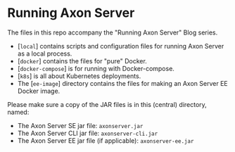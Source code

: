 # Running Axon Server

The files in this repo accompany the "Running Axon Server" Blog series.

* [`local`] contains scripts and configuration files for running Axon Server as a local process.
* [`docker`] contains the files for "pure" Docker.
* [`docker-compose`] is for running with Docker-compose.
* [`k8s`] is all about Kubernetes deployments.
* The [`ee-image`] directory contains the files for making an Axon Server EE Docker image.

Please make sure a copy of the JAR files is in this (central) directory, named:

* The Axon Server SE jar file: `axonserver.jar`
* The Axon Server CLI jar file: `axonserver-cli.jar`
* The Axon Server EE jar file (if applicable): `axonserver-ee.jar`
